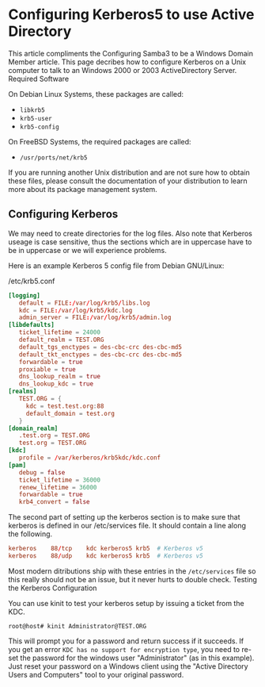 # Configuring Kerberos5 to use Active Directory

This article compliments the Configuring Samba3 to be a Windows Domain Member article. This page decribes how to configure Kerberos on a Unix computer to talk to an Windows 2000 or 2003 ActiveDirectory Server.
Required Software

On Debian Linux Systems, these packages are called:

* `libkrb5`
* `krb5-user`
* `krb5-config`

On FreeBSD Systems, the required packages are called:

* `/usr/ports/net/krb5`

If you are running another Unix distribution and are not sure how to obtain these files, please consult the documentation of your distribution to learn more about its package management system.

## Configuring Kerberos

We may need to create directories for the log files. Also note that Kerberos useage is case sensitive, thus the sections which are in uppercase have to be in uppercase or we will experience problems.

Here is an example Kerberos 5 config file from Debian GNU/Linux:

/etc/krb5.conf

```toml
[logging]
   default = FILE:/var/log/krb5/libs.log
   kdc = FILE:/var/log/krb5/kdc.log
   admin_server = FILE:/var/log/krb5/admin.log
[libdefaults]
   ticket_lifetime = 24000
   default_realm = TEST.ORG
   default_tgs_enctypes = des-cbc-crc des-cbc-md5
   default_tkt_enctypes = des-cbc-crc des-cbc-md5
   forwardable = true
   proxiable = true
   dns_lookup_realm = true
   dns_lookup_kdc = true
[realms]
   TEST.ORG = {
     kdc = test.test.org:88
     default_domain = test.org
   }
[domain_realm]
   .test.org = TEST.ORG
   test.org = TEST.ORG
[kdc]
   profile = /var/kerberos/krb5kdc/kdc.conf
[pam]
   debug = false
   ticket_lifetime = 36000
   renew_lifetime = 36000
   forwardable = true
   krb4_convert = false
```

The second part of setting up the kerberos section is to make sure that kerberos is defined in our /etc/services file. It should contain a line along the following.

```conf
kerberos    88/tcp    kdc kerberos5 krb5  # Kerberos v5
kerberos    88/udp    kdc kerberos5 krb5  # Kerberos v5
```

Most modern ditributions ship with these entries in the `/etc/services` file so this really should not be an issue, but it never hurts to double check.
Testing the Kerberos Configuration

You can use kinit to test your kerberos setup by issuing a ticket from the KDC.

```shell
root@host# kinit Administrator@TEST.ORG
```

This will prompt you for a password and return success if it succeeds. If you get an error `KDC has no support for encryption type`, you need to re-set the password for the windows user "Administrator" (as in this example). Just reset your password on a Windows client using the "Active Directory Users and Computers" tool to your original password.
